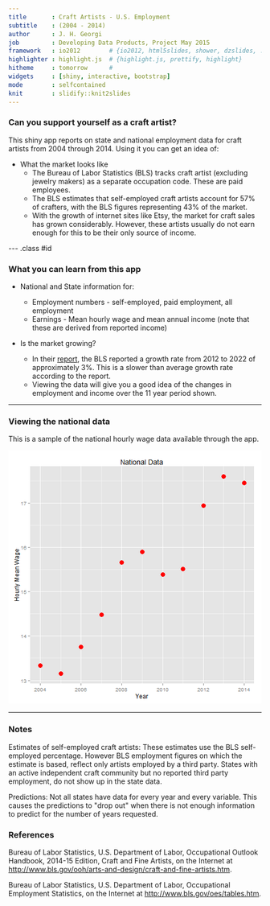 ```yaml
---
title       : Craft Artists - U.S. Employment
subtitle    : (2004 - 2014)
author      : J. H. Georgi
job         : Developing Data Products, Project May 2015
framework   : io2012        # {io2012, html5slides, shower, dzslides, ...}
highlighter : highlight.js  # {highlight.js, prettify, highlight}
hitheme     : tomorrow      # 
widgets     : [shiny, interactive, bootstrap]
mode        : selfcontained 
knit        : slidify::knit2slides
---
```


### Can you support yourself as a craft artist?

This shiny app reports on state and national employment data for craft artists from 2004 through 2014. Using it you can get an idea of:

* What the market looks like
     + The Bureau of Labor Statistics (BLS) tracks craft artist (excluding jewelry makers) as a separate occupation code. These are paid employees. 
     + The BLS estimates that self-employed craft artists account for 57% of crafters, with the BLS figures representing 43% of the market. 
     + With the growth of internet sites like Etsy, the market for craft sales has grown considerably. However, these artists usually do not earn enough for this to be their only source of income.

--- .class #id


### What you can learn from this app

* National and State information for:
     * Employment numbers - self-employed, paid employment, all employment
     * Earnings - Mean hourly wage and mean annual income (note that these are derived from reported income)
     
* Is the market growing?
     * In their [report](http://www.bls.gov/ooh/arts-and-design/craft-and-fine-artists.htm), the BLS reported a growth rate from 2012 to 2022 of approximately 3%. This is a slower than average growth rate according to the report.
     * Viewing the data will give you a good idea of the changes in employment and income over the 11 year period shown.


--- 

### Viewing the national data 

This is a sample of the national hourly wage data available through the app.



![plot of chunk unnamed-chunk-1](assets/fig/unnamed-chunk-1-1.png) 

---

### Notes

Estimates of self-employed craft artists: These estimates use the BLS self-employed percentage. However BLS employment figures on which the estimate is based, reflect only artists employed by a third party. States with an active independent craft community but no reported third party employment, do not show up in the state data. 

Predictions: Not all states have data for every year and every variable. This causes the predictions to "drop out" when there is not enough information to predict for the number of years requested.

### References

Bureau of Labor Statistics, U.S. Department of Labor, Occupational Outlook Handbook, 2014-15 Edition, Craft and Fine Artists,
on the Internet at http://www.bls.gov/ooh/arts-and-design/craft-and-fine-artists.htm.

Bureau of Labor Statistics, U.S. Department of Labor, Occupational Employment Statistics, on the Internet at http://www.bls.gov/oes/tables.htm.





